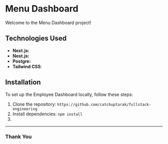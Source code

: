 # Menu Dashboard

Welcome to the Menu Dashboard project! 



## Technologies Used

- **Next.js:** 
- **Nest.js:** 
- **Postgre:** 
- **Tailwind CSS**: 

## Installation

To set up the Employee Dashboard locally, follow these steps:

1. Clone the repository: `https://github.com/catchuptarak/fullstack-engineering`
2. Install dependencies: `npm install`
3. 

---

### Thank You

